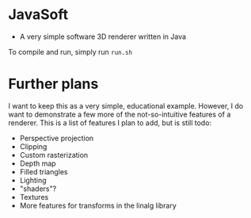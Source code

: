 # JavaSoft
- A very simple software 3D renderer written in Java

To compile and run, simply run `run.sh`

# Further plans
I want to keep this as a very simple, educational example. However, I do want to demonstrate a few more of the not-so-intuitive features of a renderer. This is a list of features I plan to add, but is still todo:
- Perspective projection
- Clipping
- Custom rasterization
- Depth map
- Filled triangles
- Lighting
- "shaders"?
- Textures
- More features for transforms in the linalg library


